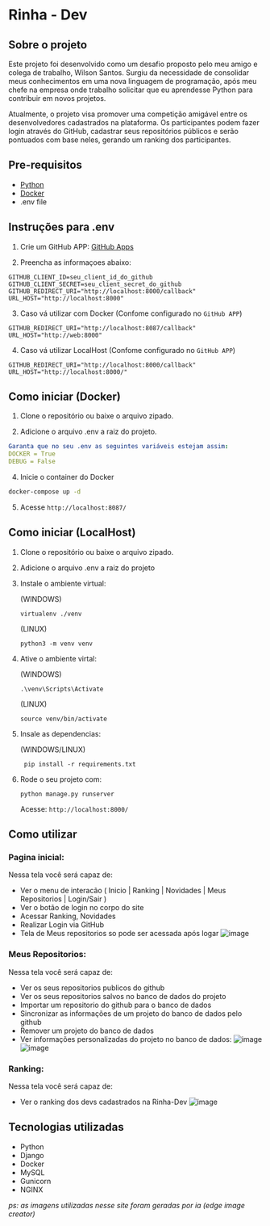 # Rinha - Dev

## Sobre o projeto
Este projeto foi desenvolvido como um desafio proposto pelo meu amigo e colega de trabalho, Wilson Santos. Surgiu da necessidade de consolidar meus conhecimentos em uma nova linguagem de programação, após meu chefe na empresa onde trabalho solicitar que eu aprendesse Python para contribuir em novos projetos.

Atualmente, o projeto visa promover uma competição amigável entre os desenvolvedores cadastrados na plataforma. Os participantes podem fazer login através do GitHub, cadastrar seus repositórios públicos e serão pontuados com base neles, gerando um ranking dos participantes.
## Pre-requisitos

- [Python](https://www.python.org/downloads/)
- [Docker](https://www.docker.com/products/docker-desktop/)
- .env file

## Instruções para .env
1. Crie um GitHub APP: [GitHub Apps](https://docs.github.com/pt/apps/creating-github-apps)

2. Preencha as informaçoes abaixo:
```
GITHUB_CLIENT_ID=seu_client_id_do_github
GITHUB_CLIENT_SECRET=seu_client_secret_do_github
GITHUB_REDIRECT_URI="http://localhost:8000/callback"
URL_HOST="http://localhost:8000"
```

3. Caso vá utilizar com Docker (Confome configurado no `GitHub APP`)
```
GITHUB_REDIRECT_URI="http://localhost:8087/callback"
URL_HOST="http://web:8000"
```

4. Caso vá utilizar LocalHost (Confome configurado no `GitHub APP`)
```
GITHUB_REDIRECT_URI="http://localhost:8000/callback"
URL_HOST="http://localhost:8000/"
```

## Como iniciar (Docker)
1. Clone o repositório ou baixe o arquivo zipado.
  
2. Adicione o arquivo .env a raiz do projeto.
```yaml
Garanta que no seu .env as seguintes variáveis estejam assim:
DOCKER = True
DEBUG = False
```
    
4. Inicie o container do Docker
```bash
docker-compose up -d
```

5. Acesse `http://localhost:8087/`

## Como iniciar (LocalHost)
1. Clone o repositório ou baixe o arquivo zipado.
   
2. Adicione o arquivo .env a raiz do projeto
   

4. Instale o ambiente virtual:

   (WINDOWS)
   ```
   virtualenv ./venv
   ```
   (LINUX)
   ```
   python3 -m venv venv
   ```
5. Ative o ambiente virtal:

   (WINDOWS)
   ```
   .\venv\Scripts\Activate
   ```
   (LINUX)
   ```
   source venv/bin/activate
   ```

6. Insale as dependencias:

   (WINDOWS/LINUX)
   ```
    pip install -r requirements.txt
   ```
 7. Rode o seu projeto com:
    ```
    python manage.py runserver
    ```
    Acesse: `http://localhost:8000/`

## Como utilizar
### Pagina inicial:
Nessa tela você será capaz de:
* Ver o menu de interacão ( Inicio | Ranking | Novidades | Meus Repositorios | Login/Sair )
* Ver o botão de login no corpo do site
* Acessar Ranking, Novidades
* Realizar Login via GitHub
* Tela de Meus repositorios so pode ser acessada após logar
![image](https://github.com/mabeldev/Rinha-Dev/assets/116887689/52620239-2290-4ce5-8893-d04721954be8)

### Meus Repositorios:
Nessa tela você será capaz de:
* Ver os seus repositorios publicos do github
* Ver os seus repositorios salvos no banco de dados do projeto
* Importar um repositorio do github para o banco de dados
* Sincronizar as informações de um projeto do banco de dados pelo github
* Remover um projeto do banco de dados
* Ver informações personalizadas do projeto no banco de dados: ![image](https://github.com/mabeldev/Rinha-Dev/assets/116887689/45b426fa-c039-4c5b-b5a1-e6e1417e1d5e)
![image](https://github.com/mabeldev/Rinha-Dev/assets/116887689/ca710a96-1319-4e75-881a-bd96ffee378b)

### Ranking:
Nessa tela você será capaz de:
* Ver o ranking dos devs cadastrados na Rinha-Dev
![image](https://github.com/mabeldev/Rinha-Dev/assets/116887689/e44f03d4-7c98-4a73-a29c-8281c35473cd)


## Tecnologias utilizadas
* Python
* Django
* Docker
* MySQL
* Gunicorn
* NGINX
  

_ps: as imagens utilizadas nesse site foram geradas por ia (edge image creator)_
